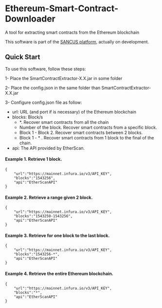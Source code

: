 # Ethereum-Smart-Contract-Downloader
A tool for extracting smart contracts from the Ethereum blockchain

This software is part of the [SANCUS platform](https://github.com/oeg-upm/sancus), actually on development.

## Quick Start

To use this software, follow these steps:

1- Place the SmartContractExtractor-X.X.jar in some folder

2- Place the config.json in the same folder than SmartContractExtractor-X.X.jar

3- Configure config.json file as follow:

* url: URL (and port if is necessary) of the Ethereum blockchain
* blocks: Block/s
    * *. Recover smart contracts from all the chain
    * Number of the block. Recover smart contracts from a specific block.
    * Block 1 - Block 2. Recover smart contracts between 2 blocks.
    * Block 1 - * . Recover smart contracts from 1 block to the final of the chain.
* api: The API provided by EtherScan.

#### Example 1. Retrieve 1 block.

`````
{
	"url":"https://mainnet.infura.io/v3/API_KEY",
	"blocks":"1543256",
	"api":"EtherScanAPI"
}
`````

#### Example 2. Retrieve a range given 2 block.

`````
{
	"url":"https://mainnet.infura.io/v3/API_KEY",
	"blocks":"1543250-1543256",
	"api":"EtherScanAPI"
}
`````

#### Example 3. Retrieve for one block to the last block.

`````
{
	"url":"https://mainnet.infura.io/v3/API_KEY",
	"blocks":"1543256-*",
	"api":"EtherScanAPI"
}
`````

#### Example 4. Retrieve the entire Ethereum blockchain.

`````
{
	"url":"https://mainnet.infura.io/v3/API_KEY",
	"blocks":"*",
	"api":"EtherScanAPI"
}
`````
